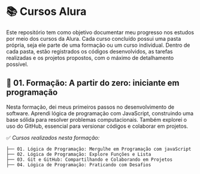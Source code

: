 # 📚 Cursos Alura

Este repositório tem como objetivo documentar meu progresso nos estudos por meio dos cursos da Alura. Cada curso concluído possui uma pasta própria, seja ele parte de uma formação ou um curso individual. Dentro de cada pasta, estão registrados os códigos desenvolvidos, as tarefas realizadas e os projetos propostos, com o máximo de detalhamento possível.

## 📘 01. Formação: A partir do zero: iniciante em programação

Nesta formação, dei meus primeiros passos no desenvolvimento de software. Aprendi lógica de programação com JavaScript, construindo uma base sólida para resolver problemas computacionais. Também explorei o uso do GitHub, essencial para versionar códigos e colaborar em projetos.

✅ *Cursos realizados nesta formação:*
```
├── 01. Lógica de Programação: Mergulhe em Programação com javaScript
├── 02. Lógica de Programação: Explore Funções e Lista
├── 03. Git e GitHub: Compartilhando e Colaborando em Projetos
├── 04. Lógica de Programação: Praticando com Desafios
```
